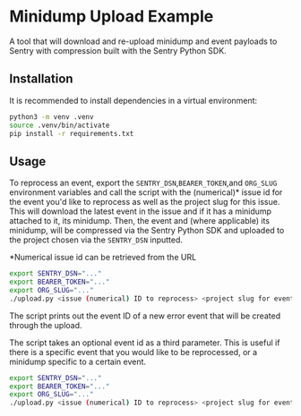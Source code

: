 # Minidump Upload Example

A tool that will download and re-upload minidump and event payloads to Sentry with
compression built with the Sentry Python SDK.

## Installation

It is recommended to install dependencies in a virtual environment:

```bash
python3 -m venv .venv
source .venv/bin/activate
pip install -r requirements.txt
```

## Usage

To reprocess an event, export the `SENTRY_DSN`,`BEARER_TOKEN`,and `ORG_SLUG` environment variables and call the script
with the (numerical)* issue id for the event you'd like to reprocess as well as the project slug for this issue. This will download 
the latest event in the issue and if it has a minidump attached to it, its minidump. Then, the event and 
(where applicable) its minidump, will be compressed via the Sentry Python SDK and uploaded to the project chosen via the
`SENTRY_DSN` inputted. 


*Numerical issue id can be retrieved from the URL

```bash
export SENTRY_DSN="..."
export BEARER_TOKEN="..."
export ORG_SLUG="..."
./upload.py <issue (numerical) ID to reprocess> <project slug for event> [<event id to reprocess>]
```

The script prints out the event ID of a new error event that will be created
through the upload.

The script takes an optional event id as a third parameter. This is useful if there is a specific event that you would
like to be reprocessed, or a minidump specific to a certain event. 

```bash
export SENTRY_DSN="..."
export BEARER_TOKEN="..."
export ORG_SLUG="..."
./upload.py <issue (numerical) ID to reprocess> <project slug for event> [<event id to reprocess>]
```
